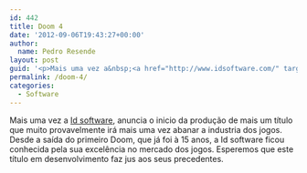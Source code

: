 ```yaml
---
id: 442
title: Doom 4
date: '2012-09-06T19:43:27+00:00'
author: 
  name: Pedro Resende
layout: post
guid: '<p>Mais uma vez a&nbsp;<a href="http://www.idsoftware.com/" target="_blank">Id software</a>, anuncia o inicio da produção de mais um título que muito provavelmente irá mais uma vez abanar a industria dos jogos. Desde a saída do primeiro Doom, que já foi à'
permalink: /doom-4/
categories:
  - Software
---
```

Mais uma vez a&nbsp;<a href="http://www.idsoftware.com/" target="_blank">Id software</a>, anuncia o inicio da produção de mais um título que muito provavelmente irá mais uma vez abanar a industria dos jogos. Desde a saída do primeiro Doom, que já foi à 15 anos, a Id software ficou conhecida pela sua excelência no mercado dos jogos. Esperemos que este título em desenvolvimento faz jus aos seus precedentes.